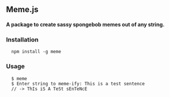 ## Meme.js
#### A package to create sassy spongebob memes out of any string.


### Installation
```
  npm install -g meme
```

### Usage
```
  $ meme
  $ Enter string to meme-ify: This is a test sentence
  // -> ThIs iS A TeSt sEnTeNcE
```